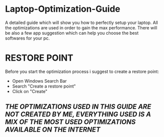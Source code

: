 # Laptop-Optimization-Guide
A detailed guide which will show you how to perfectly setup your laptop. All the optimizations are used in order to gain the max performance. There will be also a few app suggestion which can help you choose the best softwares for your pc.

# RESTORE POINT
Before you start the optimization process i suggest to create a restore point:
- Open Windows Search Bar
- Search "Create a restore point"
- Click on "Create"

## _THE OPTIMIZATIONS USED IN THIS GUIDE ARE NOT CREATED BY ME, EVERYTHING USED IS A MIX OF THE MOST USED OPTIMIZATIONS AVAILABLE ON THE INTERNET_
